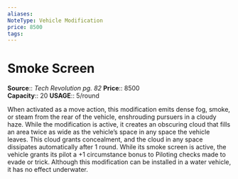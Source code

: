 ```yaml
---
aliases: 
NoteType: Vehicle Modification
price: 8500
tags: 
---
```


# Smoke Screen

**Source**:: _Tech Revolution pg. 82_
**Price**:: 8500  
**Capacity**:: 20
**USAGE**:: 5/round  
  
When activated as a move action, this modification emits dense fog, smoke, or steam from the rear of the vehicle, enshrouding pursuers in a cloudy haze. While the modification is active, it creates an obscuring cloud that fills an area twice as wide as the vehicle’s space in any space the vehicle leaves. This cloud grants concealment, and the cloud in any space dissipates automatically after 1 round. While its smoke screen is active, the vehicle grants its pilot a +1 circumstance bonus to Piloting checks made to evade or trick. Although this modification can be installed in a water vehicle, it has no effect underwater.
